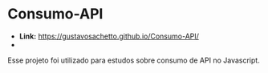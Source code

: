 # Consumo-API

* __Link:__ https://gustavosachetto.github.io/Consumo-API/
* 
 Esse projeto foi utilizado para estudos sobre consumo de API no Javascript.

